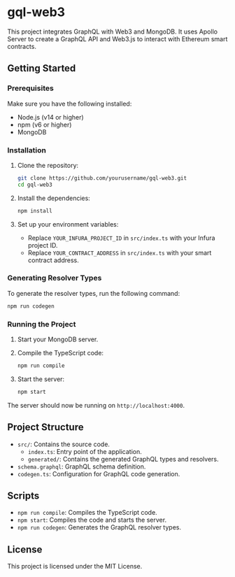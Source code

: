 # gql-web3

This project integrates GraphQL with Web3 and MongoDB. It uses Apollo Server to create a GraphQL API and Web3.js to interact with Ethereum smart contracts.

## Getting Started

### Prerequisites

Make sure you have the following installed:

- Node.js (v14 or higher)
- npm (v6 or higher)
- MongoDB

### Installation

1. Clone the repository:

   ```sh
   git clone https://github.com/yourusername/gql-web3.git
   cd gql-web3
   ```

2. Install the dependencies:

   ```sh
   npm install
   ```

3. Set up your environment variables:

   - Replace `YOUR_INFURA_PROJECT_ID` in `src/index.ts` with your Infura project ID.
   - Replace `YOUR_CONTRACT_ADDRESS` in `src/index.ts` with your smart contract address.

### Generating Resolver Types

To generate the resolver types, run the following command:

```sh
npm run codegen
```

### Running the Project

1. Start your MongoDB server.

2. Compile the TypeScript code:

   ```sh
   npm run compile
   ```

3. Start the server:

   ```sh
   npm start
   ```

The server should now be running on `http://localhost:4000`.

## Project Structure

- `src/`: Contains the source code.
  - `index.ts`: Entry point of the application.
  - `generated/`: Contains the generated GraphQL types and resolvers.
- `schema.graphql`: GraphQL schema definition.
- `codegen.ts`: Configuration for GraphQL code generation.

## Scripts

- `npm run compile`: Compiles the TypeScript code.
- `npm start`: Compiles the code and starts the server.
- `npm run codegen`: Generates the GraphQL resolver types.

## License

This project is licensed under the MIT License.

